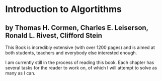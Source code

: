 # Introduction to Algortithms

## by Thomas H. Cormen, Charles E. Leiserson, Ronald L. Rivest, Clifford Stein

This Book is incredibly extensive (with over 1200 pages) and is aimed at both students, teachers and everybody else interested enough.

I am currently still in the process of reading this book. Each chapter has several tasks for the reader to work on, of which I will attempt to solve as many as I can.
